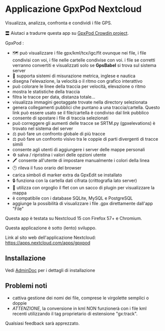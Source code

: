 # Applicazione GpxPod Nextcloud

Visualizza, analizza, confronta e condividi i file GPS.

〓 Aiutaci a tradurre questa app su [GpxPod Crowdin project](https://crowdin.com/project/gpxpod).

GpxPod :

* 🗺 può visualizzare i file gpx/kml/tcx/igc/fit ovunque nei file, i file condivisi con voi, i file nelle cartelle condivise con voi. i file se corretti verranno convertiti e visualizzati solo se **GpsBabel** si trova sul sistema server
* 📏 supporta sistemi di misurazione metrica, inglese e nautica
* <unk> disegna l'elevazione, la velocità o il ritmo con grafico interattivo
* <unk> può colorare le linee della traccia per velocità, elevazione o ritmo
* <unk> mostra le statistiche della traccia
* <unk> filtra le tracce per data, distanza totale...
* <unk> visualizza immagini geotaggate trovate nella directory selezionata
* <unk> genera collegamenti pubblici che puntano a una traccia/cartella. Questo link può essere usato se il file/cartella è condiviso dal link pubblico
* <unk> consente di spostare i file di traccia selezionati
* <unk> può correggere gli aumenti delle tracce se SRTM.py (gpxelevations) è trovato nel sistema del server
* ⚖ può fare un confronto globale di più tracce
* ⚖ può fare un confronto visivo tra le coppie di parti divergenti di tracce simili
* <unk> consente agli utenti di aggiungere i server delle mappe personali
* ⚙ salva / ripristina i valori delle opzioni utente
* 🖍 consente all'utente di impostare manualmente i colori della linea
* 🕑 rileva il fuso orario del browser
* <unk> carica simboli di marker extra da GpxEdit se installato
* 🔒 funziona con la cartella dati cifrata (crittografia lato server)
* 🍂 utilizza con orgoglio il flet con un sacco di plugin per visualizzare la mappa
* <unk> è compatibile con i database SQLite, MySQL e PostgreSQL
* <unk> aggiunge la possibilità di visualizzare i file .gpx direttamente dall'app "File"

Questa app è testata su Nextcloud 15 con Firefox 57+ e Chromium.

Questa applicazione è sotto (lento) sviluppo.

Link al sito web dell'applicazione Nextcloud: https://apps.nextcloud.com/apps/gpxpod

## Installazione

Vedi [AdminDoc](https://gitlab.com/eneiluj/gpxpod-oc/wikis/admindoc) per i dettagli di installazione

## Problemi noti

* cattiva gestione dei nomi dei file, comprese le virgolette semplici o doppie
* *ATTENZIONE*, la conversione in kml NON funzionerà con i file kml recenti utilizzando il tag proprietario di estensione "gx:track".

Qualsiasi feedback sarà apprezzato.
